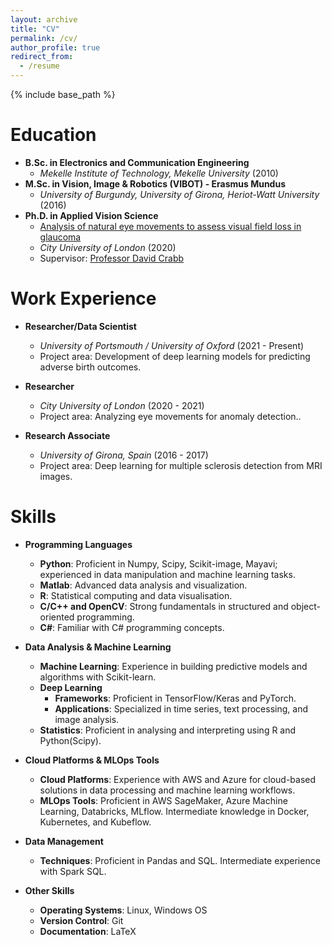 ```yaml
---
layout: archive
title: "CV"
permalink: /cv/
author_profile: true
redirect_from:
  - /resume
---
```


{% include base_path %}

Education
======
- **B.Sc. in Electronics and Communication Engineering**
  - *Mekelle Institute of Technology, Mekelle University* (2010)
- **M.Sc. in Vision, Image & Robotics (VIBOT) - Erasmus Mundus**
  - *University of Burgundy, University of Girona, Heriot-Watt University* (2016)
- **Ph.D. in Applied Vision Science**
  - [Analysis of natural eye movements to assess visual field loss in glaucoma](https://openaccess.city.ac.uk/id/eprint/25184/)
  - *City University of London* (2020)
  - Supervisor: [Professor David Crabb](https://www.city.ac.uk/about/people/academics/david-crabb)

Work Experience
======
- **Researcher/Data Scientist**
  - *University of Portsmouth / University of Oxford* (2021 - Present)
  - Project area: Development of deep learning models for predicting adverse birth outcomes.

- **Researcher**
  - *City University of London* (2020 - 2021)
  - Project area: Analyzing eye movements for anomaly detection..

- **Research Associate**
  - *University of Girona, Spain* (2016 - 2017)
  - Project area: Deep learning for multiple sclerosis detection from MRI images.

Skills
======
- **Programming Languages**
  - **Python**: Proficient in Numpy, Scipy, Scikit-image, Mayavi; experienced in data manipulation and machine learning tasks.
  - **Matlab**: Advanced data analysis and visualization.
  - **R**: Statistical computing and data visualisation.
  - **C/C++ and OpenCV**: Strong fundamentals in structured and object-oriented programming.
  - **C#**: Familiar with C# programming concepts.

- **Data Analysis & Machine Learning**
  - **Machine Learning**: Experience in building predictive models and algorithms with Scikit-learn.
  - **Deep Learning**
    - **Frameworks**: Proficient in TensorFlow/Keras and PyTorch.
    - **Applications**: Specialized in time series, text processing, and image analysis.
  - **Statistics**: Proficient in analysing and interpreting using R and Python(Scipy).

- **Cloud Platforms & MLOps Tools**
  - **Cloud Platforms**: Experience with AWS and Azure for cloud-based solutions in data processing and machine learning workflows.
  - **MLOps Tools**: Proficient in AWS SageMaker, Azure Machine Learning, Databricks, MLflow. Intermediate knowledge in Docker, Kubernetes, and Kubeflow.

- **Data Management**
  - **Techniques**: Proficient in Pandas and SQL. Intermediate experience with Spark SQL.

- **Other Skills**
  - **Operating Systems**: Linux, Windows OS
  - **Version Control**: Git
  - **Documentation**: LaTeX



<!--

Publications
======
  <ul>{% for post in site.publications %}
    {% include archive-single-cv.html %}
  {% endfor %}</ul>
  
Talks
======
  <ul>{% for post in site.talks %}
    {% include archive-single-talk-cv.html %}
  {% endfor %}</ul>
  
Teaching
======
  <ul>{% for post in site.teaching %}
    {% include archive-single-cv.html %}
  {% endfor %}</ul>
  
Service and leadership
======
* Currently signed in to 43 different slack teams
-->
